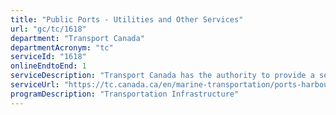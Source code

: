 ```yaml
---
title: "Public Ports - Utilities and Other Services"
url: "gc/tc/1618"
department: "Transport Canada"
departmentAcronym: "tc"
serviceId: "1618"
onlineEndtoEnd: 1
serviceDescription: "Transport Canada has the authority to provide a service to assist in the carrying on of the movement of passengers and goods in a safe and efficient manner while protecting the environment"
serviceUrl: "https://tc.canada.ca/en/marine-transportation/ports-harbours-anchorages/charges-services-public-ports-owned-transport-canada#utility"
programDescription: "Transportation Infrastructure"
---
```

